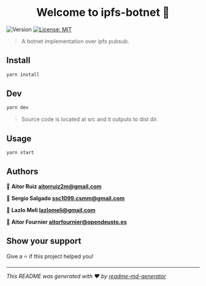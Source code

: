 <h1 align="center">Welcome to ipfs-botnet 👋</h1>
<p>
  <img alt="Version" src="https://img.shields.io/badge/version-1.0.0-blue.svg?cacheSeconds=2592000" />
  <a href="#" target="_blank">
    <img alt="License: MIT" src="https://img.shields.io/badge/License-MIT-yellow.svg" />
  </a>
</p>

> A botnet implementation over ipfs pubsub.

## Install

```sh
yarn install
```

## Dev

```sh
yarn dev
```
> Source code is located at src and it outputs to dist dir.

## Usage

```sh
yarn start
```

## Authors

👤 **Aitor Ruiz <aitorruiz2m@gmail.com>**

👤 **Sergio Salgado <ssc1099.csmm@gmail.com>**

👤 **Lazlo Meli <lazlomeli@gmail.com>**

👤 **Aitor Fournier <aitorfournier@opendeusto.es>**

## Show your support

Give a ⭐️ if this project helped you!

***
_This README was generated with ❤️ by [readme-md-generator](https://github.com/kefranabg/readme-md-generator)_
